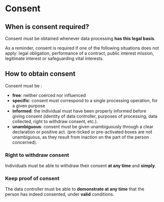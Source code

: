 # Consent

## When is consent required?

Consent must be obtained whenever data processing **has this legal basis**.

As a reminder, consent is required if one of the following situations does not apply:
legal obligation, performance of a contract, public interest mission, legitimate interest or safeguarding vital interests.

## How to obtain consent

Consent must be :

- **free**: neither coerced nor influenced
- **specific**: consent must correspond to a single processing operation, for a given purpose
- **informed**: the individual must have been properly informed before giving consent
  (identity of data controller, purposes of processing, data collected, right to withdraw consent, etc.).
- **unambiguous**: consent must be given unambiguously through a clear declaration or positive act.
  (pre-ticked or pre-activated boxes are not unambiguous, as they result from inaction on the part of the person concerned).

### Right to withdraw consent

Individuals must be able to withdraw their consent **at any time** and **simply**.

### Keep proof of consent

The data controller must be able to **demonstrate at any time** that the person has indeed consented, under **valid** conditions.
